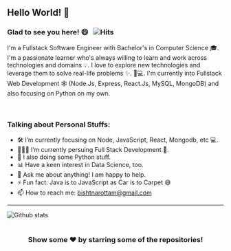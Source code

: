 ## Hello World! 🕺


### Glad to see you here! 😄 &nbsp; ![Hits](https://hitcounter.pythonanywhere.com/count/tag.svg?url=https%3A%2F%2Fgithub.com%2Fnarottambisht%2Fhit-counter)

I'm a Fullstack Software Engineer with Bachelor's in Computer Science 🎓. I'm a passionate learner who's always willing to learn and work across technologies and domains 💡. I love to explore new technologies and leverage them to solve real-life problems ✨. 🏻‍💻. I'm currently into Fullstack Web Development 🕸️ (Node.Js, Express, React.Js, MySQL, MongoDB) and also focusing on Python on my own.

<br />

### Talking about Personal Stuffs:

- 🛠 I’m currently focusing on Node, JavaScript, React, Mongodb, etc 💻.
- 👨🏻‍💻 I’m currently persuing Full Stack Development 🚀.
- 🎨 I also doing some Python stuff.
- 📊 Have a keen interest in Data Science, too.
- 💬 Ask me about anything! I am happy to help.
- ⚡ Fun fact: Java is to JavaScript as Car is to Carpet 😅
- 📫 How to reach me: bishtnarottam@gmail.com

---

![Github stats](https://github-readme-stats.vercel.app/api?username=narottambisht&show_icons=true&hide_border=true)

#

<div align="center">

### Show some ❤️ by starring some of the repositories!

</div>



<!--
**narottambisht/narottambisht** is a ✨ _special_ ✨ repository because its `README.md` (this file) appears on your GitHub profile.

Here are some ideas to get you started:

- 🔭 I’m currently working on ...
- 🌱 I’m currently learning ...
- 👯 I’m looking to collaborate on ...
- 🤔 I’m looking for help with ... 
- 💬 Ask me about ...
- 📫 How to reach me: ...
- 😄 Pronouns: ...
- ⚡ Fun fact: ...
-->
